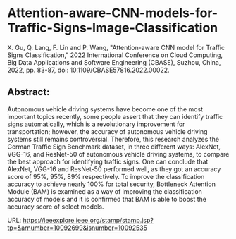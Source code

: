 # Attention-aware-CNN-models-for-Traffic-Signs-Image-Classification
X. Gu, Q. Lang, F. Lin and P. Wang, "Attention-aware CNN model for Traffic Signs Classification," 2022 International Conference on Cloud Computing, Big Data Applications and Software Engineering (CBASE), Suzhou, China, 2022, pp. 83-87, doi: 10.1109/CBASE57816.2022.00022.

## Abstract: 
Autonomous vehicle driving systems have become one of the most important topics recently, some people assert that they can identify traffic signs automatically, which is a revolutionary improvement for transportation; however, the accuracy of autonomous vehicle driving systems still remains controversial. Therefore, this research analyzes the German Traffic Sign Benchmark dataset, in three different ways: AlexNet, VGG-16, and ResNet-50 of autonomous vehicle driving systems, to compare the best approach for identifying traffic signs. One can conclude that AlexNet, VGG-16 and ResNet-50 performed well, as they got an accuracy score of 95%, 95%, 89% respectively. To improve the classification accuracy to achieve nearly 100% for total security, Bottleneck Attention Module (BAM) is examined as a way of improving the classification accuracy of models and it is confirmed that BAM is able to boost the accuracy score of select models.

URL: https://ieeexplore.ieee.org/stamp/stamp.jsp?tp=&arnumber=10092699&isnumber=10092535
